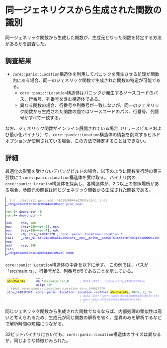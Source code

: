 # 同一ジェネリクスから生成された関数の識別

同一ジェネリック関数から生成した関数が、生成元となった関数を特定する方法があるかを調査した。

## 調査結果

* `core::panic::Location`構造体を利用してパニックを発生させる処理が関数内にある場合、同一のジェネリック関数で生成された関数の特定が可能である。
  - `core::panic::Location`構造体はパニックが発生するソースコードのパス、行番号、列番号を含む構造体である。
  - 異なる関数の場合、行番号や列番号が一致しないが、同一のジェネリック関数から生成された関数の間ではソースコードのパス、行番号、列番号がすべて一致する。

なお、ジェネリック関数がインライン展開されている場合（リリースビルドおよび最小化バイナリ）や、`core::panic::Location`構造体の情報を削除するビルドオプションが使用されている場合、この方法で特定することはできない。

## 詳細

最適化の影響を受けないデバッグビルドの場合、以下のように関数実行時の第三引数にて`core::panic::Location`構造体を受け取る。
バイナリ内の`core::panic::Location`構造体を探索し、各構造体が、2つ以上の参照場所がある場合、参照元の関数は同じジェネリック関数から生成された関数である。

![generics_function](images/18-1.png)

`core::panic::Location`構造体の中身を以下に示す。
この例では、パスが「src/main.rs」、行番号が2、列番号が5であることを示している。

![generics_function](images/18-2.png)

同じジェネリック関数から生成された関数でなるならば、内部処理の類似性は高いと考えられるため、生成元が同じ関数の解析を省く、差異のみを解析するなどで解析時間の短縮につながる。

32ビットバイナリにおいても、`core::panic::Location`構造体のサイズは異なるが、同じような特徴がみられた。
